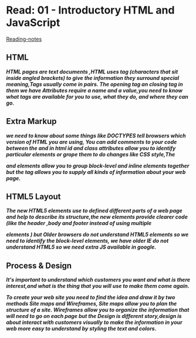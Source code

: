 # Read: 01 - Introductory HTML and JavaScript

[Reading-notes](https://odehyazan.github.io/reading-notes/)

## HTML

***HTML pages are text documents ,HTML uses tag  (characters that sit inside angled
brackets) to give the information they surround special
meaning,Tags usually come in pairs. The opening tag an closing tag in them we have Attributes require a name and a value,you need to know what tags are available for you to use, what they do, and where they can go.***

## Extra Markup

***we need to know about some things like  DOCTYPES tell browsers which version of HTML you are using, You can add comments to your code between the <!--.....--> and in html id and class attributes allow you to identify particular elements or grope them to do changes like CSS style,The <div> and <span> elements allow you to group block-level and inline elements together but the <meta> tag allows you to supply all kinds of information about your web page.***

## HTML5 Layout

***The new HTML5 elements use to defined
different parts of a web page and help to describe
its structure,the new elements provide clearer code (like the header ,body and footer instead of using multiple <div> elements ) but Older browsers do not understand HTML5 elements so  we need to identify the block-level elements, we have older IE do not understand HTML5 so we need extra JS available in google.***

## Process & Design

***It's important to understand which customers you want and what is there interest,and what is the thing that you will use to make them come again.***

***To create your web site you need to find the idea and draw it by two methods  Site maps and  Wireframes,
 Site maps allow you to plan the structure of a site. Wireframes allow you to organize the information that
will need to go on each page but the Design is different story,design is about interact with customers visually to make the information in your web more easy to understand by styling the text and colors.***
